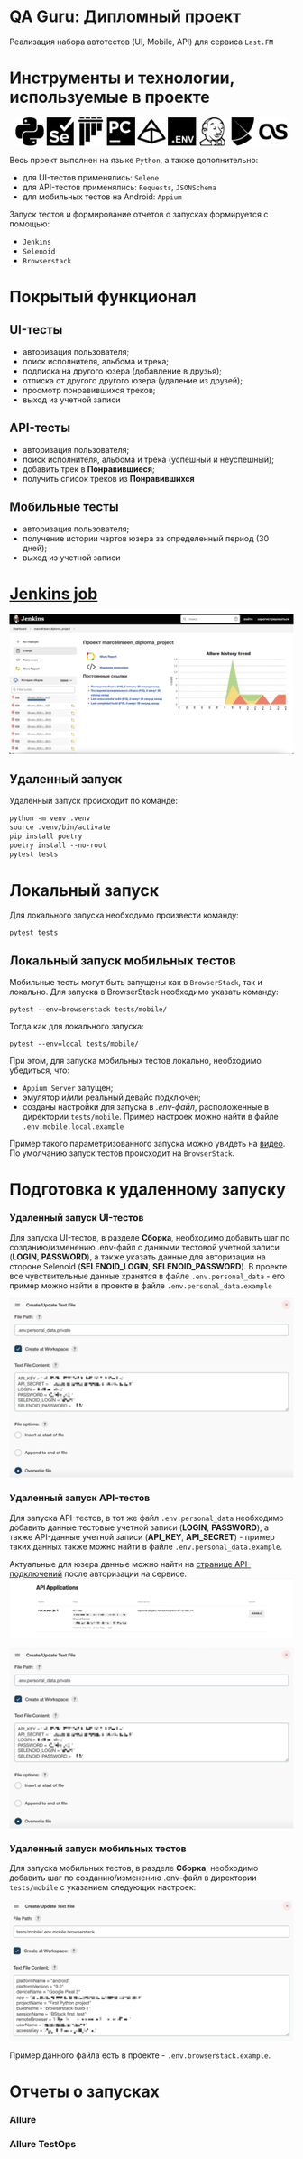 # QA Guru: Дипломный проект
Реализация набора автотестов (UI, Mobile, API) для сервиса <code>Last.FM</code>

# Инструменты и технологии, используемые в проекте
<p align="center">
<a href="https://www.python.org/"><img src="files/readme_images/python.svg" width="50" height="50"  alt="PYTHON"/></a>
<a href="https://www.selenium.dev/"><img src="files/readme_images/selenium.svg" width="50" height="50"  alt="SELENIUM"/></a>
<a href="https://docs.pytest.org/en/"><img src="files/readme_images/pytest.svg" width="50" height="50"  alt="SELENIUM"/></a>
<a href="https://www.jetbrains.com/ru-ru/pycharm/"><img src="files/readme_images/pycharm.svg" width="50" height="50"  alt="PYCHARM"/></a>
<a href="https://docs.pydantic.dev/latest/"><img src="files/readme_images/pydantic.svg" width="50" height="50"  alt="PYDANTIC"/></a>
<a href="https://pypi.org/project/python-dotenv/"><img src="files/readme_images/dotenv.svg" width="50" height="50"  alt=".ENV"/></a>
<a href="https://www.jenkins.io/"><img src="files/readme_images/jenkins.svg" width="50" height="50"  alt="JENKINS"/></a>
<a href="https://python-poetry.org/"><img src="files/readme_images/poetry.svg" width="50" height="50"  alt="POETRY"/></a>
<a href="https://www.last.fm/api"><img src="files/readme_images/lastdotfm.svg" width="50" height="50"  alt="LAST.FM"/></a>
</p>

Весь проект выполнен на языке <code>Python</code>, а также дополнительно:
 - для UI-тестов применялись: <code>Selene</code>
 - для API-тестов применялись: <code>Requests</code>, <code>JSONSchema</code>
 - для мобильных тестов на Android: <code>Appium</code>

Запуск тестов и формирование отчетов о запусках формируется с помощью:
 - <code>Jenkins</code>
 - <code>Selenoid</code>
 - <code>Browserstack</code>

# Покрытый функционал

## UI-тесты

 - авторизация пользователя;
 - поиск исполнителя, альбома и трека;
 - подписка на другого юзера (добавление в друзья);
 - отписка от другого другого юзера (удаление из друзей);
 - просмотр понравившихся треков;
 - выход из учетной записи

## API-тесты
 - авторизация пользователя;
 - поиск исполнителя, альбома и трека (успешный и неуспешный);
 - добавить трек в **Понравившиеся**;
 - получить список треков из **Понравившихся**

## Мобильные тесты
 - авторизация пользователя;
 - получение истории чартов юзера за определенный период (30 дней);
 - выход из учетной записи

# <a href='https://jenkins.autotests.cloud/job/marcelinleen_diploma_project/'>Jenkins job</a>
<img src="files/readme_images/jenkins_job.jpg" alt="JENKINS JOB"/></a>

## Удаленный запуск
Удаленный запуск происходит по команде:
```
python -m venv .venv
source .venv/bin/activate
pip install poetry
poetry install --no-root
pytest tests
```

# Локальный запуск
Для локального запуска необходимо произвести команду:
```
pytest tests
```

## Локальный запуск мобильных тестов

Мобильные тесты могут быть запущены как в <code>BrowserStack</code>, так и локально. 
Для запуска в BrowserStack необходимо указать команду:
```
pytest --env=browserstack tests/mobile/
```

Тогда как для локального запуска:
```
pytest --env=local tests/mobile/
```

При этом, для запуска мобильных тестов локально, необходимо убедиться, что:
 - <code>Appium Server</code> запущен;
 - эмулятор и/или реальный девайс подключен;
 - созданы настройки для запуска в _.env-файл_, расположенные в директории <code>tests/mobile</code>. Пример настроек можно найти в файле <code>.env.mobile.local.example</code>

Пример такого параметризованного запуска можно увидеть на <a href="https://www.loom.com/share/a35e74b30d6a4edf976cac0692f16e62?sid=eb825c54-55ef-4223-8cda-25e3dbe1f011">видео</a>.
По умолчанию запуск тестов происходит на <code>BrowserStack</code>.

# Подготовка к удаленному запуску
### Удаленный запуск UI-тестов
Для запуска UI-тестов, в разделе **Сборка**, необходимо добавить шаг по созданию/изменению .env-файл с данными тестовой учетной записи (**LOGIN**, **PASSWORD**), а также указать данные для авторизации на стороне Selenoid (**SELENOID_LOGIN**, **SELENOID_PASSWORD**).
В проекте все чувствительные данные хранятся в файле <code>.env.personal_data</code> - его пример можно найти в проекте в файле <code>.env.personal_data.example</code>

<img src="files/readme_images/env_setting.jpg" alt=".ENV FILE CREATE"/></a>

### Удаленный запуск API-тестов
Для запуска API-тестов, в тот же файл <code>.env.personal_data</code> необходимо добавить данные тестовые учетной записи (**LOGIN**, **PASSWORD**), а также API-данные учетной записи (**API_KEY**, **API_SECRET**) - пример таких данных также можно найти в файле <code>.env.personal_data.example</code>.

Актуальные для юзера данные можно найти на [странице API-подключений](https://www.last.fm/api/accounts) после авторизации на сервисе.
<img src="files/readme_images/api_data.jpg" alt="API LAST.FM DATA"/></a>

<img src="files/readme_images/env_setting.jpg" alt=".ENV FILE CREATE"/></a>

### Удаленный запуск мобильных тестов
Для запуска мобильных тестов, в разделе **Сборка**, необходимо добавить шаг по созданию/изменению .env-файл в директории <code>tests/mobile</code> с указанием следующих настроек:

<img src="files/readme_images/mobile_env.jpg" alt="MOBILE .ENV FILE CREATE"/></a>

Пример данного файла есть в проекте - <code>.env.browserstack.example</code>.

# Отчеты о запусках

### Allure

### Allure TestOps
